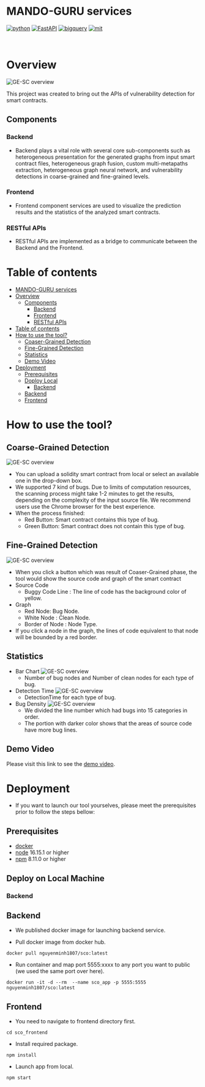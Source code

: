 # MANDO-GURU services
<p>
    <a href="https://www.python.org/" target="blank_"><img alt="python" src="https://img.shields.io/badge/python-3.8.9-green" /></a>
    <a href="https://fastapi.tiangolo.com/" target="blank_"><img alt="FastAPI" src="https://img.shields.io/badge/FastAPI-0.78.0-yellowgreen" /></a>
    <a href="https://reactjs.org/" target="blank_"><img alt="bigquery" src="https://img.shields.io/badge/ReactJs-18.2.0-red" /></a>
    <a href="https://opensource.org/licenses/MIT" target="blank_"><img alt="mit" src="https://img.shields.io/badge/License-MIT-blue.svg" /></a>
</p>
<br/>

# Overview
![GE-SC overview](./assets/Overview.png)

This project was created to bring out the APIs of vulnerability detection for smart contracts.

## Components
### Backend
- Backend plays a vital role with several core sub-components such as heterogeneous presentation for the generated graphs from input smart contract files, heterogeneous graph fusion, custom multi-metapaths extraction, heterogeneous graph neural network, and vulnerability detections in coarse-grained and fine-grained levels.
### Frontend
- Frontend component services are used to visualize the prediction results and the statistics of the analyzed smart contracts.

### RESTful APIs
- RESTful APIs are implemented as a bridge to communicate between the Backend and the Frontend.

# Table of contents
- [MANDO-GURU services](#mando-guru-services)
- [Overview](#overview)
  - [Components](#components)
    - [Backend](#backend)
    - [Frontend](#frontend)
    - [RESTful APIs](#restful-apis)
- [Table of contents](#table-of-contents)
- [How to use the tool?](#how-to-use-the-tool)
  - [Coaser-Grained Detection](#coaser-grained-detection)
  - [Fine-Grained Detection](#fine-grained-detection)
  - [Statistics](#statistics)
  - [Demo Video](#demo-video)
- [Deployment](#deployment)
  - [Prerequisites](#prerequisites)
  - [Doploy Local](#doploy-local)
    - [Backend](#backend-1)
  - [Backend](#backend-2)
  - [Frontend](#frontend-1)

# How to use the tool?
## Coarse-Grained Detection
![GE-SC overview](./assets/onClickDetail.png)
- You can upload a solidity smart contract from local or select an available one in the drop-down box.
- We supported 7 kind of bugs. Due to limits of computation resources, the scanning process might take 1-2 minutes to get the results, depending on the complexity of the input source file. We recommend users use the Chrome browser for the best experience.
- When the process finished:
    - Red Button: Smart contract contains this type of bug.
    - Green Button: Smart contract does not contain this type of bug.

## Fine-Grained Detection
![GE-SC overview](./assets/mando-detection-screenshot.png)
- When you click a button which was result of Coaser-Grained phase, the tool would show the source code and graph of the smart contract
- Source Code
    - Buggy Code Line : The line of code has the background color of yellow.
- Graph 
    - Red Node: Bug Node.
    - White Node : Clean Node.
    - Border of Node : Node Type.
- If you click a node in the graph, the lines of code equivalent to that node will be bounded by a red border.

## Statistics
- Bar Chart
![GE-SC overview](./assets/BarChart.png)
  - Number of bug nodes and Number of clean nodes for each type of bug.
- Detection Time
![GE-SC overview](./assets/DetectionTime.png)
  - DetectionTime for each type of bug.
- Bug Density
![GE-SC overview](./assets/BugDensity.png)
  - We divided the line number which had bugs into 15 categories in order.
  - The portion with darker color shows that the areas of source code have more bug lines.
## Demo Video
Please visit this link to see the [demo video](http://mandoguru.com/demo-video).

# Deployment
- If you want to launch our tool yourselves, please meet the prerequisites prior to follow the steps bellow:

## Prerequisites
- [docker](https://docs.docker.com/engine/install/)
- [node](https://nodejs.org/en/download/) 16.15.1 or higher
- [npm](https://docs.npmjs.com/downloading-and-installing-node-js-and-npm) 8.11.0 or higher

## Deploy on Local Machine

### Backend

## Backend
- We published docker image for launching backend service.

- Pull docker image from docker hub.
```
docker pull nguyenminh1807/sco:latest
```

- Run container and map port 5555:xxxx to any port you want to public (we used the same port over here).
```
docker run -it -d --rm  --name sco_app -p 5555:5555 nguyenminh1807/sco:latest
```

## Frontend
- You need to navigate to frontend directory first.
```
cd sco_frontend
```

- Install required package.
```
npm install
```

- Launch app from local.
```
npm start
```
